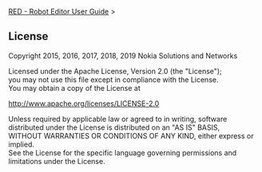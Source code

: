 [RED - Robot Editor User Guide]() >

## License

Copyright 2015, 2016, 2017, 2018, 2019 Nokia Solutions and Networks

Licensed under the Apache License, Version 2.0 (the "License");  
you may not use this file except in compliance with the License.  
You may obtain a copy of the License at

<http://www.apache.org/licenses/LICENSE-2.0>

Unless required by applicable law or agreed to in writing, software  
distributed under the License is distributed on an "AS IS" BASIS,  
WITHOUT WARRANTIES OR CONDITIONS OF ANY KIND, either express or implied.  
See the License for the specific language governing permissions and  
limitations under the License.

